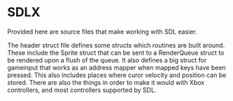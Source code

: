 # SDLX

Provided here are source files that make working with SDL easier.

The header struct file defines some structs which routines are built around. These include the Sprite struct that can be sent to a RenderQueue struct to be rendered upon a flush of the queue. It also defines a big struct for gameinput that works as an address mapper when mapped keys have been pressed. This also includes places where curor velocity and position can be stored. There are also the things in order to make it would with Xbox controllers, and most controllers supported by SDL.
